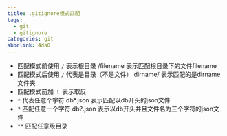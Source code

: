 ```yaml
---
title: .gitignore模式匹配
tags: 
  - git 
  - gitignore
categories: git
abbrlink: 4da0
---
```

* 匹配模式前使用 `/` 表示根目录
		/filename 表示匹配根目录下的文件filename
* 匹配模式后使用 `/` 代表是目录（不是文件）
		dirname/ 表示匹配的是dirname文件夹
* 匹配模式前加 `！` 表示取反
* `*` 代表任意个字符
		db*.json 表示匹配以db开头的json文件
* `?` 匹配任意一个字符
		db?.json 表示以db开头并且文件名为三个字符的json文件
*  `**` 匹配任意级目录